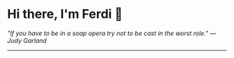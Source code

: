 <h1>Hi there, I'm Ferdi 👋</h1>

<p><em>
  "If you have to be in a soap opera try not to be cast in the worst role." — Judy Garland
</em></p>

---
